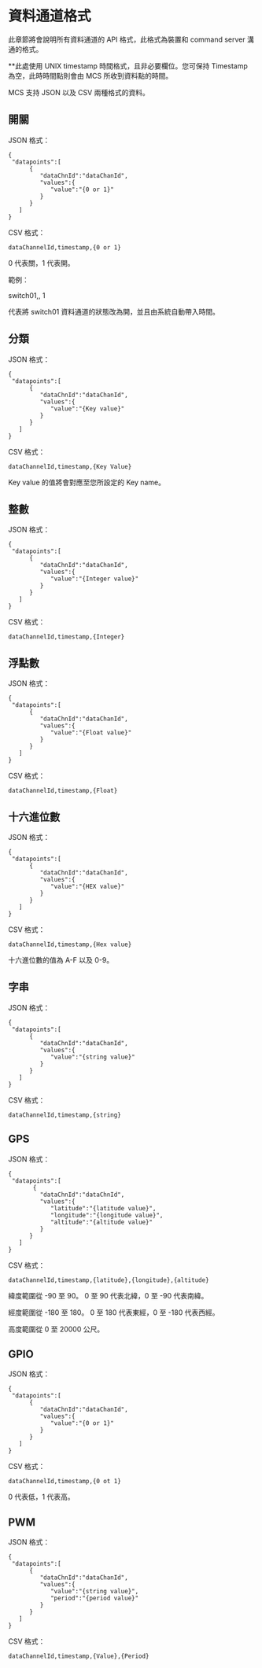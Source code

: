 # 資料通道格式

此章節將會說明所有資料通道的 API 格式，此格式為裝置和 command server 溝通的格式。

**此處使用 UNIX timestamp 時間格式，且非必要欄位。您可保持 Timestamp 為空，此時時間點則會由 MCS 所收到資料點的時間。

MCS 支持 JSON 以及 CSV 兩種格式的資料。


## 開關

JSON 格式：
```
{
 "datapoints":[
      {
         "dataChnId":"dataChanId",
         "values":{
            "value":"{0 or 1}"
         }
      }
   ]
}

```

CSV 格式：
```
dataChannelId,timestamp,{0 or 1}

```
0 代表關，1 代表開。

範例：

switch01,, 1

代表將 switch01 資料通道的狀態改為開，並且由系統自動帶入時間。

## 分類

JSON 格式：
```
{
 "datapoints":[
      {
         "dataChnId":"dataChanId",
         "values":{
            "value":"{Key value}"
         }
      }
   ]
}

```


CSV 格式：
```
dataChannelId,timestamp,{Key Value}
```

Key value 的值將會對應至您所設定的 Key name。

## 整數

JSON 格式：
```
{
 "datapoints":[
      {
         "dataChnId":"dataChanId",
         "values":{
            "value":"{Integer value}"
         }
      }
   ]
}

```


CSV 格式：
```
dataChannelId,timestamp,{Integer}
```

## 浮點數

JSON 格式：
```
{
 "datapoints":[
      {
         "dataChnId":"dataChanId",
         "values":{
            "value":"{Float value}"
         }
      }
   ]
}

```
CSV 格式：
```
dataChannelId,timestamp,{Float}
```

## 十六進位數

JSON 格式：
```
{
 "datapoints":[
      {
         "dataChnId":"dataChanId",
         "values":{
            "value":"{HEX value}"
         }
      }
   ]
}

```


CSV 格式：
```
dataChannelId,timestamp,{Hex value}
```
十六進位數的值為 A-F 以及 0-9。

## 字串

JSON 格式：
```
{
 "datapoints":[
      {
         "dataChnId":"dataChanId",
         "values":{
            "value":"{string value}"
         }
      }
   ]
}

```

CSV 格式：
```
dataChannelId,timestamp,{string}
```

## GPS

JSON 格式：
```
{
 "datapoints":[
       {
         "dataChnId":"dataChnId",
         "values":{
            "latitude":"{latitude value}",
            "longitude":"{longitude value}",
            "altitude":"{altitude value}"
         }
      }
   ]
}

```

CSV 格式：

```
dataChannelId,timestamp,{latitude},{longitude},{altitude}
```

緯度範圍從 -90 至 90。 0 至 90 代表北緯，0 至 -90 代表南緯。

經度範圍從 -180 至 180。 0 至 180 代表東經，0 至 -180 代表西經。

高度範圍從 0 至 20000 公尺。


## GPIO

JSON 格式：
```
{
 "datapoints":[
      {
         "dataChnId":"dataChanId",
         "values":{
            "value":"{0 or 1}"
         }
      }
   ]
}

```

CSV 格式：
```
dataChannelId,timestamp,{0 ot 1}
```
0 代表低，1 代表高。

## PWM
JSON 格式：
```
{
 "datapoints":[
      {
         "dataChnId":"dataChanId",
         "values":{
            "value":"{string value}",
            "period":"{period value}"
         }
      }
   ]
}

```


CSV 格式：
```
dataChannelId,timestamp,{Value},{Period}
```
